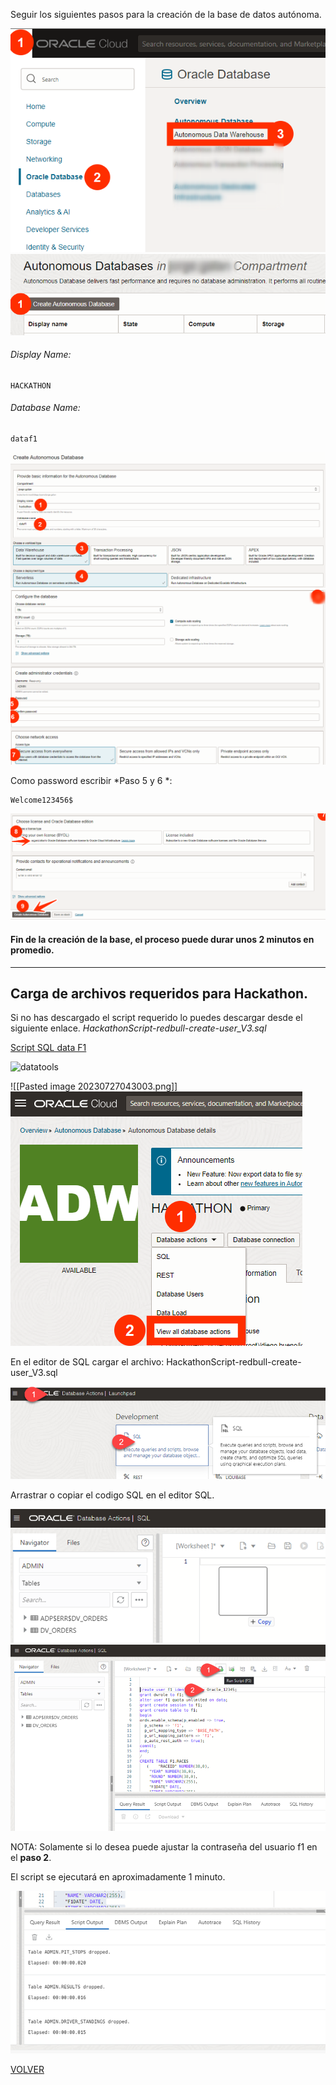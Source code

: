 
Seguir los siguientes pasos para la creación de la base de datos autónoma.

<img src="opt/Pasted image 20230726165655.png" alt="adw1">


<img src="opt/Pasted image 20230726165939.png" alt="adw2">



###### Display Name:
```
HACKATHON
```

###### Database Name:
```
dataf1
```

<img src="opt/Pasted image 20230726170350.png" alt="adw3">



<img src="opt/Pasted image 20230726171003.png" alt="adw4">

Como password escribir *Paso 5 y 6 *:
```
Welcome123456$
```



<img src="opt/Pasted image 20230726193833.png" alt="adw5">

#### Fin de la creación de la base, el proceso puede durar unos **2 minutos** en promedio.
---

## Carga de archivos requeridos para Hackathon.

Si no has descargado el script requerido lo puedes descargar desde el siguiente enlace. _HackathonScript-redbull-create-user_V3.sql_

[Script SQL data F1](opt/HackathonScript-redbull-create-user_V3.sql)


<img src="opt/Pasted image 20230727043003.png]" alt="datatools">

![[Pasted image 20230727043003.png]]
<img src="opt/Pasted image 20230727043003.png" alt="datatools">

En el editor de SQL cargar el archivo: HackathonScript-redbull-create-user_V3.sql

<img src="opt/Pasted image 20230727042316.png" alt="sqleditor">

Arrastrar o copiar el codigo SQL en el editor SQL.

<img src="opt/Pasted image 20230727042420.png" alt="copycode">


<img src="opt/Pasted image 20230727042450.png" alt="runcode">



NOTA: Solamente si lo desea puede ajustar la contraseña del usuario f1 en el **paso 2**.

El script se ejecutará en aproximadamente 1 minuto.

<img src="opt/Pasted image 20230727042551.png" alt="out">








[VOLVER](README.md)
